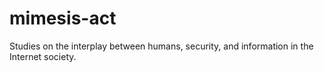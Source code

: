 # mimesis-act
Studies on the interplay between humans, security, and information in the Internet society.
